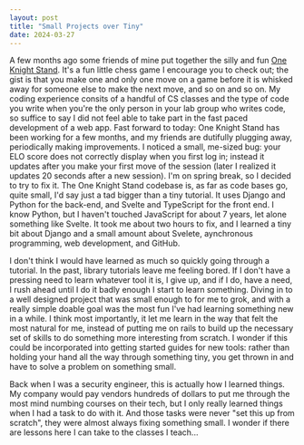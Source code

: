 ```yaml
---
layout: post
title: "Small Projects over Tiny"
date: 2024-03-27
---
```

A few months ago some friends of mine put together the silly and fun [One Knight Stand](https://oneknightstand.club).
It's a fun little chess game I encourage you to check out; the gist is that you make one and only one move on a game before it is whisked away for someone else to make the next move, and so on and so on.
My coding experience consits of a handful of CS classes and the type of code you write when you're the only person in your lab group who writes code, so suffice to say I did not feel able to take part in the fast paced development of a web app.
Fast forward to today: One Knight Stand has been working for a few months, and my friends are dutifully plugging away, periodically making improvements.
I noticed a small, me-sized bug: your ELO score does not correctly display when you first log in; instead it updates after you make your first move of the session (later I realized it updates 20 seconds after a new session).
I'm on spring break, so I decided to try to fix it.
The One Knight Stand codebase is, as far as code bases go, quite small, I'd say just a tad bigger than a tiny tutorial.
It uses Django and Python for the back-end, and Svelte and TypeScript for the front end.
I know Python, but I haven't touched JavaScript for about 7 years, let alone something like Svelte.
It took me about two hours to fix, and I learned a tiny bit about Django and a small amount about Svelete, aynchronous programming, web development, and GitHub.

I don't think I would have learned as much so quickly going through a tutorial.
In the past, library tutorials leave me feeling bored.
If I don't have a pressing need to learn whatever tool it is, I give up, and if I do, have a need, I rush ahead until I do it badly enough I start to learn something.
Diving in to a well designed project that was small enough to for me to grok, and with a really simple doable goal was the most fun I've had learning something new in a while.
I think most importantly, it let me learn in the way that felt the most natural for me, instead of putting me on rails to build up the necessary set of skills to do something more interesting from scratch.
I wonder if this could be incorporated into getting started guides for new tools: rather than holding your hand all the way through something tiny, you get thrown in and have to solve a problem on something small.

Back when I was a security engineer, this is actually how I learned things.
My company would pay vendors hundreds of dollars to put me through the most mind numbing courses on their tech, but I only really learned things when I had a task to do with it.
And those tasks were never "set this up from scratch", they were almost always fixing something small.
I wonder if there are lessons here I can take to the classes I teach...
